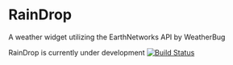 RainDrop
=========

A weather widget utilizing the EarthNetworks API by WeatherBug

RainDrop is currently under development
[![Build Status](https://secure.travis-ci.org/jesterb/rain-drop.png)](http://travis-ci.org/jesterb/rain-drop)
